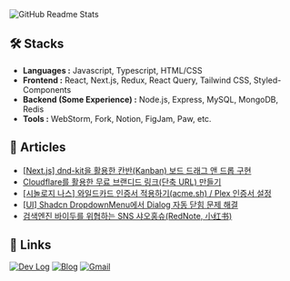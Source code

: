 <picture>
  <source
    srcset="https://github-readme-stats.vercel.app/api?username=romantech&hide=contribs&show_icons=true&theme=dark"
    media="(prefers-color-scheme: dark)"
  />
  <source
    srcset="https://github-readme-stats.vercel.app/api?username=romantech&hide=contribs&show_icons=true&theme=graywhite"
    media="(prefers-color-scheme: light), (prefers-color-scheme: no-preference)"
  />
  <img src="https://github-readme-stats.vercel.app/api?username=romantech&hide=contribs&show_icons=true&theme=graywhite" alt="GitHub Readme Stats" />
</picture>

## 🛠 Stacks

- **Languages :** Javascript, Typescript, HTML/CSS
- **Frontend :** React, Next.js, Redux, React Query, Tailwind CSS, Styled-Components
- **Backend (Some Experience) :** Node.js, Express, MySQL, MongoDB, Redis
- **Tools :** WebStorm, Fork, Notion, FigJam, Paw, etc.

## 📝 Articles
- [[Next.js] dnd-kit을 활용한 칸반(Kanban) 보드 드래그 앤 드롭 구현](https://romantech.net/1321)
- [Cloudflare를 활용한 무료 브랜디드 링크(단축 URL) 만들기](https://romantech.net/1320)
- [[시놀로지 나스] 와일드카드 인증서 적용하기(acme.sh) / Plex 인증서 설정](https://romantech.net/1319)
- [[UI] Shadcn DropdownMenu에서 Dialog 자동 닫힘 문제 해결](https://romantech.net/1318)
- [검색엔진 바이두를 위협하는 SNS 샤오홍슈(RedNote, 小红书)](https://romantech.net/1317)

## 🔗 Links

[![Dev Log](https://img.shields.io/badge/Dev%20Log-lightgray?style=for-the-badge&logo=notion&logoColor=white)](https://bit.ly/3FaJKEF)
[![Blog](https://img.shields.io/badge/Blog-yellow?style=for-the-badge&logo=rss&logoColor=white)](https://romantech.net)
[![Gmail](https://img.shields.io/badge/Mail-D14836?style=for-the-badge&logo=gmail&logoColor=white)](mailto:johan@romantech.net)
